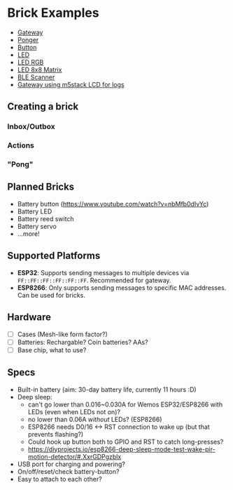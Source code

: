 # Brick Examples

- [Gateway](gateway)
- [Ponger](ponger)
- [Button](button)
- [LED](led)
- [LED RGB](led-rgb)
- [LED 8x8 Matrix](led-matrix)
- [BLE Scanner](scanner)
- [Gateway using m5stack LCD for logs](gateway-m5)

## Creating a brick

### Inbox/Outbox

### Actions

### "Pong"


## Planned Bricks

- Battery button (https://www.youtube.com/watch?v=nbMfb0dIvYc)
- Battery LED
- Battery reed switch
- Battery servo
- ...more!

## Supported Platforms

- **ESP32**: Supports sending messages to multiple devices via `FF::FF::FF::FF::FF::FF`. Recommended for gateway.
- **ESP8266**: Only supports sending messages to specific MAC addresses. Can be used for bricks.

## Hardware

- [ ] Cases (Mesh-like form factor?)
- [ ] Batteries: Rechargable? Coin batteries? AAs?
- [ ] Base chip, what to use?

## Specs

- Built-in battery (aim: 30-day battery life, currently 11 hours :D)
- Deep sleep:
  - can't go lower than 0.016~0.030A for Wemos ESP32/ESP8266 with LEDs (even when LEDs not on)?
  - no lower than 0.06A _without_ LEDs? (ESP8266)
  - ESP8266 needs D0/16 <-> RST connection to wake up (but that prevents flashing?)
  - Could hook up button both to GPIO and RST to catch long-presses?
  - https://diyprojects.io/esp8266-deep-sleep-mode-test-wake-pir-motion-detector/#.XxrGDPgzblx
- USB port for charging and powering?
- On/off/reset/check battery-button?
- Easy to attach to each other?
